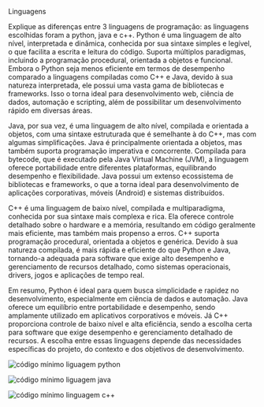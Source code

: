 Linguagens

Explique as diferenças entre 3 linguagens de programação:
as linguagens escolhidas foram a python, java e c++. Python é uma linguagem de alto nível, interpretada e dinâmica, conhecida por sua sintaxe simples e legível, o que facilita a escrita e leitura do código. Suporta múltiplos paradigmas, incluindo a programação procedural, orientada a objetos e funcional. Embora o Python seja menos eficiente em termos de desempenho comparado a linguagens compiladas como C++ e Java, devido à sua natureza interpretada, ele possui uma vasta gama de bibliotecas e frameworks. Isso o torna ideal para desenvolvimento web, ciência de dados, automação e scripting, além de possibilitar um desenvolvimento rápido em diversas áreas.

Java, por sua vez, é uma linguagem de alto nível, compilada e orientada a objetos, com uma sintaxe estruturada que é semelhante à do C++, mas com algumas simplificações. Java é principalmente orientada a objetos, mas também suporta programação imperativa e concorrente. Compilada para bytecode, que é executado pela Java Virtual Machine (JVM), a linguagem oferece portabilidade entre diferentes plataformas, equilibrando desempenho e flexibilidade. Java possui um extenso ecossistema de bibliotecas e frameworks, o que a torna ideal para desenvolvimento de aplicações corporativas, móveis (Android) e sistemas distribuídos.

C++ é uma linguagem de baixo nível, compilada e multiparadigma, conhecida por sua sintaxe mais complexa e rica. Ela oferece controle detalhado sobre o hardware e a memória, resultando em código geralmente mais eficiente, mas também mais propenso a erros. C++ suporta programação procedural, orientada a objetos e genérica. Devido à sua natureza compilada, é mais rápida e eficiente do que Python e Java, tornando-a adequada para software que exige alto desempenho e gerenciamento de recursos detalhado, como sistemas operacionais, drivers, jogos e aplicações de tempo real.

Em resumo, Python é ideal para quem busca simplicidade e rapidez no desenvolvimento, especialmente em ciência de dados e automação. Java oferece um equilíbrio entre portabilidade e desempenho, sendo amplamente utilizado em aplicativos corporativos e móveis. Já C++ proporciona controle de baixo nível e alta eficiência, sendo a escolha certa para software que exige desempenho e gerenciamento detalhado de recursos. A escolha entre essas linguagens depende das necessidades específicas do projeto, do contexto e dos objetivos de desenvolvimento.

![código mínimo liguagem python](https://github.com/user-attachments/assets/5eda66be-d730-4b0f-a25d-df054083a9a6)

![código mínimo liguagem java](https://github.com/user-attachments/assets/60acd735-f3bc-462e-8cd4-160d1181ed98)

![código mínimo linguagem c++](https://github.com/user-attachments/assets/8c5a84c1-61eb-4959-8b68-ed95572c41b5)
